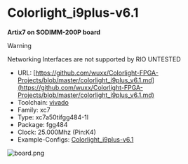 # Colorlight_i9plus-v6.1
**Artix7 on SODIMM-200P board**

> [!WARNING]
> Networking Interfaces are not supported by RIO
> UNTESTED

* URL: [https://github.com/wuxx/Colorlight-FPGA-Projects/blob/master/colorlight_i9plus_v6.1.md](https://github.com/wuxx/Colorlight-FPGA-Projects/blob/master/colorlight_i9plus_v6.1.md)
* Toolchain: [vivado](../../generator/toolchains/vivado/README.md)
* Family: xc7
* Type: xc7a50tifgg484-1l
* Package: fgg484
* Clock: 25.000Mhz (Pin:K4)
* Example-Configs: [Colorlight_i9plus-v6.1](../../configs/Colorlight_i9plus-v6.1)

![board.png](board.png)

